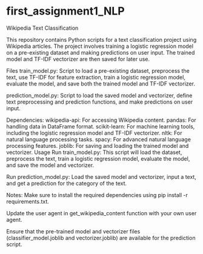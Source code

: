 # first_assignment1_NLP


Wikipedia Text Classification

This repository contains Python scripts for a text classification project using Wikipedia articles. The project involves training a logistic regression model on a pre-existing dataset and making predictions on user input. The trained model and TF-IDF vectorizer are then saved for later use.

Files
train_model.py: Script to load a pre-existing dataset, preprocess the text, use TF-IDF for feature extraction, train a logistic regression model, evaluate the model, and save both the trained model and TF-IDF vectorizer.

prediction_model.py: Script to load the saved model and vectorizer, define text preprocessing and prediction functions, and make predictions on user input.

Dependencies: 
wikipedia-api: For accessing Wikipedia content.
pandas: For handling data in DataFrame format.
scikit-learn: For machine learning tools, including the logistic regression model and TF-IDF vectorizer.
nltk: For natural language processing tasks.
spacy: For advanced natural language processing features.
joblib: For saving and loading the trained model and vectorizer.
Usage
Run train_model.py: This script will load the dataset, preprocess the text, train a logistic regression model, evaluate the model, and save the model and vectorizer.

Run prediction_model.py: Load the saved model and vectorizer, input a text, and get a prediction for the category of the text.

Notes:
Make sure to install the required dependencies using pip install -r requirements.txt.

Update the user agent in get_wikipedia_content function with your own user agent.

Ensure that the pre-trained model and vectorizer files (classifier_model.joblib and vectorizer.joblib) are available for the prediction script.
